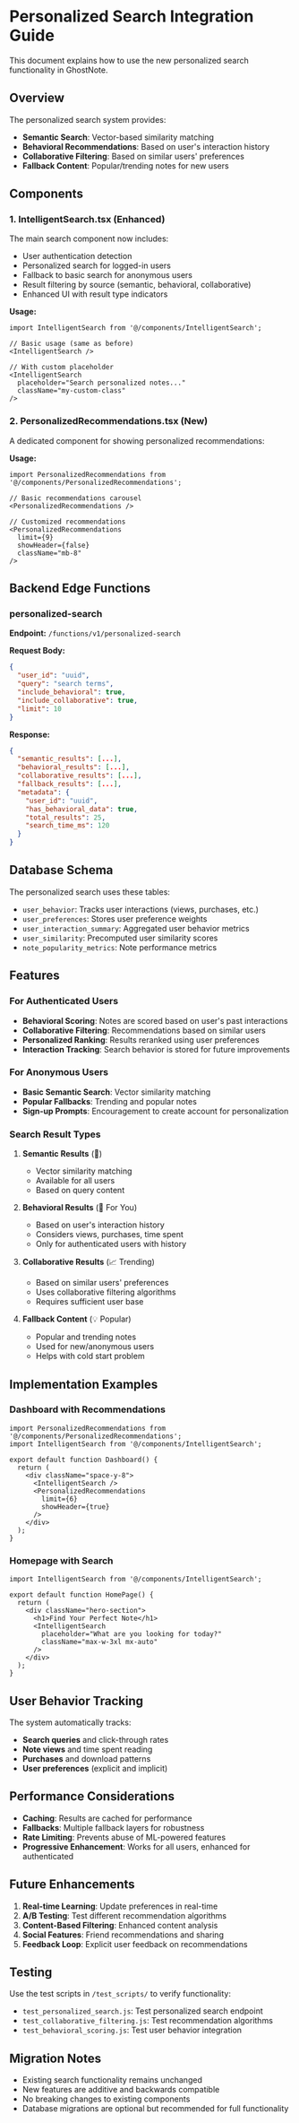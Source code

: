 # Personalized Search Integration Guide

This document explains how to use the new personalized search functionality in GhostNote.

## Overview

The personalized search system provides:
- **Semantic Search**: Vector-based similarity matching
- **Behavioral Recommendations**: Based on user's interaction history
- **Collaborative Filtering**: Based on similar users' preferences  
- **Fallback Content**: Popular/trending notes for new users

## Components

### 1. IntelligentSearch.tsx (Enhanced)

The main search component now includes:
- User authentication detection
- Personalized search for logged-in users
- Fallback to basic search for anonymous users
- Result filtering by source (semantic, behavioral, collaborative)
- Enhanced UI with result type indicators

**Usage:**
```tsx
import IntelligentSearch from '@/components/IntelligentSearch';

// Basic usage (same as before)
<IntelligentSearch />

// With custom placeholder
<IntelligentSearch 
  placeholder="Search personalized notes..."
  className="my-custom-class"
/>
```

### 2. PersonalizedRecommendations.tsx (New)

A dedicated component for showing personalized recommendations:

**Usage:**
```tsx
import PersonalizedRecommendations from '@/components/PersonalizedRecommendations';

// Basic recommendations carousel
<PersonalizedRecommendations />

// Customized recommendations
<PersonalizedRecommendations 
  limit={9}
  showHeader={false}
  className="mb-8"
/>
```

## Backend Edge Functions

### personalized-search

**Endpoint:** `/functions/v1/personalized-search`

**Request Body:**
```json
{
  "user_id": "uuid",
  "query": "search terms",
  "include_behavioral": true,
  "include_collaborative": true,
  "limit": 10
}
```

**Response:**
```json
{
  "semantic_results": [...],
  "behavioral_results": [...],
  "collaborative_results": [...],
  "fallback_results": [...],
  "metadata": {
    "user_id": "uuid",
    "has_behavioral_data": true,
    "total_results": 25,
    "search_time_ms": 120
  }
}
```

## Database Schema

The personalized search uses these tables:
- `user_behavior`: Tracks user interactions (views, purchases, etc.)
- `user_preferences`: Stores user preference weights
- `user_interaction_summary`: Aggregated user behavior metrics
- `user_similarity`: Precomputed user similarity scores
- `note_popularity_metrics`: Note performance metrics

## Features

### For Authenticated Users
- **Behavioral Scoring**: Notes are scored based on user's past interactions
- **Collaborative Filtering**: Recommendations based on similar users
- **Personalized Ranking**: Results reranked using user preferences
- **Interaction Tracking**: Search behavior is stored for future improvements

### For Anonymous Users
- **Basic Semantic Search**: Vector similarity matching
- **Popular Fallbacks**: Trending and popular notes
- **Sign-up Prompts**: Encouragement to create account for personalization

### Search Result Types

1. **Semantic Results** (🌟)
   - Vector similarity matching
   - Available for all users
   - Based on query content

2. **Behavioral Results** (👤 For You)
   - Based on user's interaction history
   - Considers views, purchases, time spent
   - Only for authenticated users with history

3. **Collaborative Results** (📈 Trending)
   - Based on similar users' preferences
   - Uses collaborative filtering algorithms
   - Requires sufficient user base

4. **Fallback Content** (💡 Popular)
   - Popular and trending notes
   - Used for new/anonymous users
   - Helps with cold start problem

## Implementation Examples

### Dashboard with Recommendations
```tsx
import PersonalizedRecommendations from '@/components/PersonalizedRecommendations';
import IntelligentSearch from '@/components/IntelligentSearch';

export default function Dashboard() {
  return (
    <div className="space-y-8">
      <IntelligentSearch />
      <PersonalizedRecommendations 
        limit={6}
        showHeader={true}
      />
    </div>
  );
}
```

### Homepage with Search
```tsx
import IntelligentSearch from '@/components/IntelligentSearch';

export default function HomePage() {
  return (
    <div className="hero-section">
      <h1>Find Your Perfect Note</h1>
      <IntelligentSearch 
        placeholder="What are you looking for today?"
        className="max-w-3xl mx-auto"
      />
    </div>
  );
}
```

## User Behavior Tracking

The system automatically tracks:
- **Search queries** and click-through rates
- **Note views** and time spent reading
- **Purchases** and download patterns
- **User preferences** (explicit and implicit)

## Performance Considerations

- **Caching**: Results are cached for performance
- **Fallbacks**: Multiple fallback layers for robustness
- **Rate Limiting**: Prevents abuse of ML-powered features
- **Progressive Enhancement**: Works for all users, enhanced for authenticated

## Future Enhancements

1. **Real-time Learning**: Update preferences in real-time
2. **A/B Testing**: Test different recommendation algorithms
3. **Content-Based Filtering**: Enhanced content analysis
4. **Social Features**: Friend recommendations and sharing
5. **Feedback Loop**: Explicit user feedback on recommendations

## Testing

Use the test scripts in `/test_scripts/` to verify functionality:
- `test_personalized_search.js`: Test personalized search endpoint
- `test_collaborative_filtering.js`: Test recommendation algorithms
- `test_behavioral_scoring.js`: Test user behavior integration

## Migration Notes

- Existing search functionality remains unchanged
- New features are additive and backwards compatible
- No breaking changes to existing components
- Database migrations are optional but recommended for full functionality
